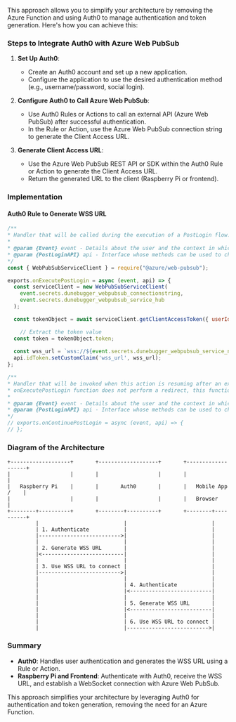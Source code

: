 This approach allows you to simplify your architecture by removing the Azure Function and using Auth0 to manage authentication and token generation. Here's how you can achieve this:

### Steps to Integrate Auth0 with Azure Web PubSub

1. **Set Up Auth0**:
   - Create an Auth0 account and set up a new application.
   - Configure the application to use the desired authentication method (e.g., username/password, social login).

2. **Configure Auth0 to Call Azure Web PubSub**:
   - Use Auth0 Rules or Actions to call an external API (Azure Web PubSub) after successful authentication.
   - In the Rule or Action, use the Azure Web PubSub connection string to generate the Client Access URL.

3. **Generate Client Access URL**:
   - Use the Azure Web PubSub REST API or SDK within the Auth0 Rule or Action to generate the Client Access URL.
   - Return the generated URL to the client (Raspberry Pi or frontend).

### Implementation

#### Auth0 Rule to Generate WSS URL
```javascript
/**
* Handler that will be called during the execution of a PostLogin flow.
*
* @param {Event} event - Details about the user and the context in which they are logging in.
* @param {PostLoginAPI} api - Interface whose methods can be used to change the behavior of the login.
*/
const { WebPubSubServiceClient } = require("@azure/web-pubsub");

exports.onExecutePostLogin = async (event, api) => {
  const serviceClient = new WebPubSubServiceClient(
    event.secrets.dunebugger_webpubsub_connectionstring,
    event.secrets.dunebugger_webpubsub_service_hub
  );

  const tokenObject = await serviceClient.getClientAccessToken({ userId : event.user.user_id, roles: ["webpubsub.sendToGroup", "webpubsub.joinLeaveGroup"], expiresIn: 86400 });

    // Extract the token value
  const token = tokenObject.token;
  
  const wss_url = `wss://${event.secrets.dunebugger_webpubsub_service_name}.webpubsub.azure.com/client/hubs/${event.secrets.dunebugger_webpubsub_service_hub}?access_token=${token}`;
  api.idToken.setCustomClaim('wss_url', wss_url);
};

/**
* Handler that will be invoked when this action is resuming after an external redirect. If your
* onExecutePostLogin function does not perform a redirect, this function can be safely ignored.
*
* @param {Event} event - Details about the user and the context in which they are logging in.
* @param {PostLoginAPI} api - Interface whose methods can be used to change the behavior of the login.
*/
// exports.onContinuePostLogin = async (event, api) => {
// };

```
### Diagram of the Architecture

```plaintext
+-------------------+       +-------------------+       +-------------------+
|                   |       |                   |       |                   |
|   Raspberry Pi    |       |       Auth0       |       |   Mobile App /    |
|                   |       |                   |       |   Browser         |
+--------+----------+       +--------+----------+       +--------+----------+
         |                           |                           |
         | 1. Authenticate           |                           |
         |-------------------------->|                           |
         |                           |                           |
         | 2. Generate WSS URL       |                           |
         |<--------------------------|                           |
         |                           |                           |
         | 3. Use WSS URL to connect |                           |
         |-------------------------->|                           |
         |                           |                           |
         |                           | 4. Authenticate           |
         |                           |<--------------------------|
         |                           |                           |
         |                           | 5. Generate WSS URL       |
         |                           |<--------------------------|
         |                           |                           |
         |                           | 6. Use WSS URL to connect |
         |                           |-------------------------->|
```

### Summary
- **Auth0**: Handles user authentication and generates the WSS URL using a Rule or Action.
- **Raspberry Pi and Frontend**: Authenticate with Auth0, receive the WSS URL, and establish a WebSocket connection with Azure Web PubSub.

This approach simplifies your architecture by leveraging Auth0 for authentication and token generation, removing the need for an Azure Function.
